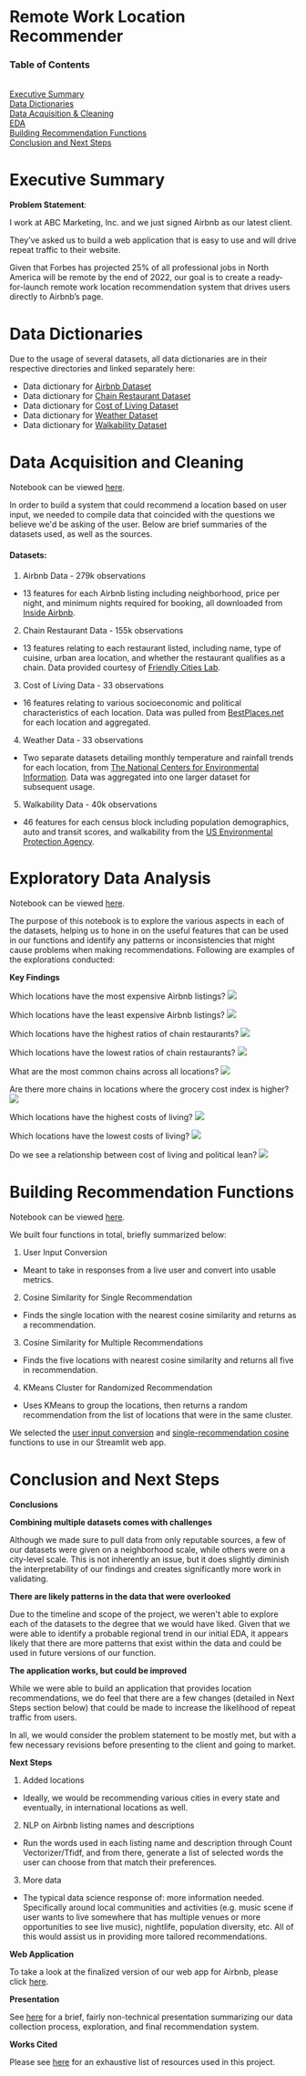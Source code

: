# Remote Work Location Recommender

### **Table of Contents**
<br>[Executive Summary](#executive-summary)
<br>[Data Dictionaries](#data-dictionaries)
<br>[Data Acquisition & Cleaning](#data-acquisition-and-cleaning)
<br>[EDA](#exploratory-data-analysis)
<br>[Building Recommendation Functions](#building-recommendation-functions)
<br>[Conclusion and Next Steps](#conclusion-and-next-steps)


# Executive Summary

**Problem Statement**:

I work at ABC Marketing, Inc. and we just signed Airbnb as our latest client.

They’ve asked us to build a web application that is easy to use and will drive repeat traffic to their website.

Given that Forbes has projected 25% of all professional jobs in North America will be remote by the end of 2022, our goal is to create a ready-for-launch remote work location recommendation system that drives users directly to Airbnb’s page.


# Data Dictionaries

Due to the usage of several datasets, all data dictionaries are in their respective directories and linked separately here:

- Data dictionary for [Airbnb Dataset](./datasets/airbnbs/airbnb_data_dict.md)
- Data dictionary for [Chain Restaurant Dataset](./datasets/things_to_do/chain_rest_data_dict.md)
- Data dictionary for [Cost of Living Dataset](./datasets/cost_of_living/cost_of_living_data_dict.md)
- Data dictionary for [Weather Dataset](./datasets/weather/weather_data_dict.md)
- Data dictionary for [Walkability Dataset](./datasets/walkability/walkability_data_dict.md)

# Data Acquisition and Cleaning
Notebook can be viewed [here](./notebooks/01_data_acq_clean.ipynb).

In order to build a system that could recommend a location based on user input, we needed to compile data that coincided with the questions we believe we'd be asking of the user. Below are brief summaries of the datasets used, as well as the sources.

#### **Datasets:**
1. Airbnb Data - 279k observations
- 13 features for each Airbnb listing including neighborhood, price per night, and minimum nights required for booking, all downloaded from [Inside Airbnb](http://insideairbnb.com/get-the-data/).

2. Chain Restaurant Data - 155k observations
- 13 features relating to each restaurant listed, including name, type of cuisine, urban area location, and whether the restaurant qualifies as a chain. Data provided courtesy of [Friendly Cities Lab](https://github.com/friendlycities-gatech/chainness).

3. Cost of Living Data - 33 observations
- 16 features relating to various socioeconomic and political characteristics of each location. Data was pulled from [BestPlaces.net](https://www.bestplaces.net/) for each location and aggregated.

4. Weather Data - 33 observations
- Two separate datasets detailing monthly temperature and rainfall trends for each location, from [The National Centers for Environmental Information](https://www.ncei.noaa.gov/). Data was aggregated into one larger dataset for subsequent usage.

5. Walkability Data - 40k observations
- 46 features for each census block including population demographics, auto and transit scores, and walkability from the [US Environmental Protection Agency](https://www.epa.gov/smartgrowth/smart-location-mapping#walkability).

# Exploratory Data Analysis
Notebook can be viewed [here](./notebooks/02_eda.ipynb).

The purpose of this notebook is to explore the various aspects in each of the datasets, helping us to hone in on the useful features that can be used in our functions and identify any patterns or inconsistencies that might cause problems when making recommendations. Following are examples of the explorations conducted:

**Key Findings**

Which locations have the most expensive Airbnb listings?
![](visualizations/barh_most_exp_airbnb_prices.png)

Which locations have the least expensive Airbnb listings?
![](visualizations/barh_least_exp_airbnb_prices.png)

Which locations have the highest ratios of chain restaurants?
![](visualizations/barh_high_chain_ratio.png)

Which locations have the lowest ratios of chain restaurants?
![](visualizations/barh_low_chain_ratio.png)

What are the most common chains across all locations?
![](visualizations/barh_most_common_chains.png)

Are there more chains in locations where the grocery cost index is higher?
![](visualizations/scatter_chain_v_grocery_idx.png)

Which locations have the highest costs of living?
![](visualizations/barh_high_coli.png)

Which locations have the lowest costs of living?
![](visualizations/barh_low_coli.png)

Do we see a relationship between cost of living and political lean?
![](visualizations/scatter_coli_v_poli.png)


# Building Recommendation Functions
Notebook can be viewed [here](./notebooks/03_building_rec_function.ipynb).

We built four functions in total, briefly summarized below:

1. User Input Conversion
- Meant to take in responses from a live user and convert into usable metrics.

2. Cosine Similarity for Single Recommendation
- Finds the single location with the nearest cosine similarity and returns as a recommendation.

3. Cosine Similarity for Multiple Recommendations
- Finds the five locations with nearest cosine similarity and returns all five in recommendation.

4. KMeans Cluster for Randomized Recommendation
- Uses KMeans to group the locations, then returns a random recommendation from the list of locations that were in the same cluster.

We selected the [user input conversion](./streamlit/stlib/user_input_converter.py) and [single-recommendation cosine](./streamlit/stlib/generate_rec.py) functions to use in our Streamlit web app.


# Conclusion and Next Steps

**Conclusions**

**Combining multiple datasets comes with challenges**

Although we made sure to pull data from only reputable sources, a few of our datasets were given on a neighborhood scale, while others were on a city-level scale. This is not inherently an issue, but it does slightly diminish the interpretability of our findings and creates significantly more work in validating.

**There are likely patterns in the data that were overlooked**

Due to the timeline and scope of the project, we weren't able to explore each of the datasets to the degree that we would have liked. Given that we were able to identify a probable regional trend in our initial EDA, it appears likely that there are more patterns that exist within the data and could be used in future versions of our function.

**The application works, but could be improved**

While we were able to build an application that provides location recommendations, we do feel that there are a few changes (detailed in Next Steps section below) that could be made to increase the likelihood of repeat traffic from users.

In all, we would consider the problem statement to be mostly met, but with a few necessary revisions before presenting to the client and going to market.

**Next Steps**

1. Added locations
- Ideally, we would be recommending various cities in every state and eventually, in international locations as well.

2. NLP on Airbnb listing names and descriptions
- Run the words used in each listing name and description through Count Vectorizer/Tfidf, and from there, generate a list of selected words the user can choose from that match their preferences.

3. More data
- The typical data science response of: more information needed. Specifically around local communities and activities (e.g. music scene if user wants to live somewhere that has multiple venues or more opportunities to see live music), nightlife, population diversity, etc. All of this would assist us in providing more tailored recommendations.

**Web Application**

To take a look at the finalized version of our web app for Airbnb, please click [here](https://cynthia-rodriguez1-wfh-loc-streamlitstlibfinal-draft-app-enq3bb.streamlit.app/).

**Presentation**

See [here](./addtl/wfh_recommender_pres.pdf) for a brief, fairly non-technical presentation summarizing our data collection process, exploration, and final recommendation system.

**Works Cited**

Please see [here](./addtl/works_cited.pdf) for an exhaustive list of resources used in this project.
